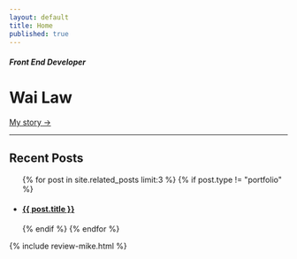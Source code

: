 ```yaml
---
layout: default
title: Home
published: true
---
```


##### Front End Developer
# Wai Law
[My story &rarr;](/about/)

<hr />

<!-- Recent Posts -->
<div class="related">
    <h2>Recent Posts</h2>
    <ul>
      {% for post in site.related_posts limit:3 %}
        {% if post.type != "portfolio" %}
        <a href="{{ post.url }}">
            <li>
            <h4>{{ post.title }}</h4>
            </li>
        </a>
        {% endif %}
      {% endfor %}
    </ul>
</div>
<!-- #Related Posts -->

{% include review-mike.html %}
